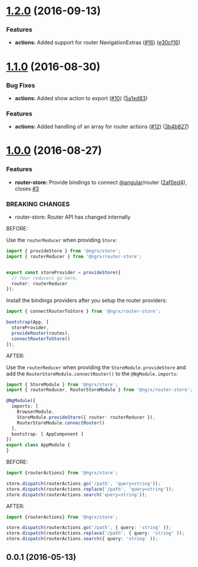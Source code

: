 <a name="1.2.0"></a>
# [1.2.0](https://github.com/ngrx/router-store/compare/v1.1.0...v1.2.0) (2016-09-13)


### Features

* **actions:** Added support for router NavigationExtras ([#16](https://github.com/ngrx/router-store/issues/16)) ([e30cf16](https://github.com/ngrx/router-store/commit/e30cf16))



<a name="1.1.0"></a>
# [1.1.0](https://github.com/ngrx/router-store/compare/v1.0.0...v1.1.0) (2016-08-30)


### Bug Fixes

* **actions:** Added show action to export ([#10](https://github.com/ngrx/router-store/issues/10)) ([5a1ed83](https://github.com/ngrx/router-store/commit/5a1ed83))


### Features

* **actions:** Added handling of an array for router actions ([#12](https://github.com/ngrx/router-store/issues/12)) ([3b4b827](https://github.com/ngrx/router-store/commit/3b4b827))



<a name="1.0.0"></a>
# [1.0.0](https://github.com/ngrx/router-store/compare/v0.0.1...v1.0.0) (2016-08-27)


### Features

* **router-store:** Provide bindings to connect [@angular](https://github.com/angular)/router ([2af0ed4](https://github.com/ngrx/router-store/commit/2af0ed4)), closes [#3](https://github.com/ngrx/router-store/issues/3)


### BREAKING CHANGES

* router-store: Router API has changed internally

BEFORE:

Use the `routerReducer` when providing `Store`:
  ```ts
  import { provideStore } from '@ngrx/store';
  import { routerReducer } from '@ngrx/router-store';
  
  
  export const storeProvider = provideStore({
    // Your reducers go here,
    router: routerReducer
  });
  ```

Install the bindings providers after you setup the router providers:
  ```ts
  import { connectRouterToStore } from '@ngrx/router-store';
  
  bootstrap(App, [
    storeProvider,
    provideRouter(routes),
    connectRouterToStore()
  ]);
  ```

AFTER:

Use the `routerReducer` when providing the `StoreModule.provideStore` and add the `RouterStoreModule.connectRouter()` to the `@NgModule.imports`:

  ```ts
  import { StoreModule } from '@ngrx/store';
  import { routerReducer, RouterStoreModule } from '@ngrx/router-store';

  @NgModule({
    imports: [
      BrowserModule,
      StoreModule.provideStore({ router: routerReducer }),
      RouterStoreModule.connectRouter()
    ],
    bootstrap: [ AppComponent ]
  })
  export class AppModule {
  }
  ```

BEFORE:

```ts
import {routerActions} from '@ngrx/store';

store.dispatch(routerActions.go('/path', 'query=string'));
store.dispatch(routerActions.replace('/path', 'query=string'));
store.dispatch(routerActions.search('query=string'));
```

AFTER:

```ts
import {routerActions} from '@ngrx/store';

store.dispatch(routerActions.go('/path', { query: 'string' ));
store.dispatch(routerActions.replace('/path', { query: 'string' ));
store.dispatch(routerActions.search({ query: 'string' ));
```



<a name="0.0.1"></a>
## 0.0.1 (2016-05-13)



